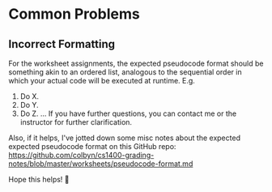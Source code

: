 # Common Problems

## Incorrect Formatting

For the worksheet assignments, the expected pseudocode format should be something akin to an ordered list, analogous to the sequential order in which your actual code will be executed at runtime. E.g.
1. Do X.
2. Do Y.
3. Do Z. 
…
If you have further questions, you can contact me or the instructor for further clarification.

Also, if it helps, I've jotted down some misc notes about the expected expected pseudocode format on this GitHub repo: https://github.com/colbyn/cs1400-grading-notes/blob/master/worksheets/pseudocode-format.md

Hope this helps! 🙂